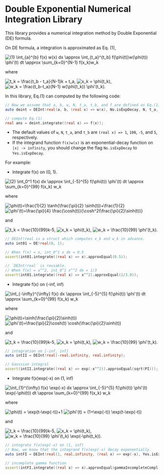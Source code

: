 # Double Exponential Numerical Integration Library

This library provides a numerical integration method by Double Exponential (DE) formula.

On DE formula, a integration is approximated as Eq. (1),

<img src="https://latex.codecogs.com/gif.latex?(1)&space;\int_{a}^{b}&space;f(x)&space;w(x)&space;dx&space;\approx&space;\int_{t_a}^{t_b}&space;f(\phi(t))w(\phi(t))&space;\phi'(t)&space;dt&space;\approx&space;\sum_{k=0}^{N-1}&space;f(x_k)w_k" title="(1) \int_{a}^{b} f(x) w(x) dx \approx \int_{t_a}^{t_b} f(\phi(t))w(\phi(t)) \phi'(t) dt \approx \sum_{k=0}^{N-1} f(x_k)w_k" />

where

<img src="https://latex.codecogs.com/gif.latex?t_k&space;=&space;\frac{t_b&space;-&space;t_a}{N-1}k&space;&plus;&space;t_a" title="t_k = \frac{t_b - t_a}{N-1}k + t_a" />, 
<img src="https://latex.codecogs.com/gif.latex?x_k&space;=&space;\phi(t_k)" title="x_k = \phi(t_k)" />, 
<img src="https://latex.codecogs.com/gif.latex?w_k&space;=&space;\frac{t_b-t_a}{N-1}&space;w(\phi(t_k))&space;\phi'(t_k)" title="w_k = \frac{t_b-t_a}{N-1} w(\phi(t_k)) \phi'(t_k)" />.

In this library, Eq.(1) can computed by the following code:

```d
// Now we assume that a, b, w, N, t_a, t_b, and f are defined as Eq.(1).
auto deint = DEInt!real(a, b, (real x) => w(x), No.isExpDecay, N, t_a, t_b);

// compute Eq.(1)
real ans = deint.integrate((real x) => f(x));
```

* The default values of `w`, `N`, `t_a`, and `t_b` are `(real x) => 1`, `100`, `-5`, and `5`, respectively.
* If the integrand function `f(x)w(x)` is an exponential-decay function on `|x| -> infinity`, you should change the flag `No.isExpDecay` to `Yes.isExpDecay`.


For example:

+ Integrate f(x) on (0, 1).

<img src="https://latex.codecogs.com/gif.latex?(2)&space;\int_0^1&space;f(x)&space;dx&space;\approx&space;\int_{-5}^{5}&space;f(\phi(t))&space;\phi'(t)&space;dt&space;\approx&space;\sum_{k=0}^{99}&space;f(x_k)&space;w_k" title="(2) \int_0^1 f(x) dx \approx \int_{-5}^{5} f(\phi(t)) \phi'(t) dt \approx \sum_{k=0}^{99} f(x_k) w_k" />

where

<img src="https://latex.codecogs.com/gif.latex?\phi(t)=\frac{1}{2}&space;\tanh(\frac{\pi}{2}&space;\sinh(t))&plus;\frac{1}{2}" title="\phi(t)=\frac{1}{2} \tanh(\frac{\pi}{2} \sinh(t))+\frac{1}{2}" />

<img src="https://latex.codecogs.com/gif.latex?\phi'(t)=\frac{\pi}{4}&space;\frac{\cosh(t)}{\cosh^2(\frac{\pi}{2}\sinh(t))}" title="\phi'(t)=\frac{\pi}{4} \frac{\cosh(t)}{\cosh^2(\frac{\pi}{2}\sinh(t))}" />

and 

<img src="https://latex.codecogs.com/gif.latex?t_k&space;=&space;\frac{10}{99}k-5" title="t_k = \frac{10}{99}k-5" />, 
<img src="https://latex.codecogs.com/gif.latex?x_k&space;=&space;\phi(t_k)" title="x_k = \phi(t_k)" />, 
<img src="https://latex.codecogs.com/gif.latex?w_k&space;=&space;\frac{10}{99}&space;\phi'(t_k)" title="w_k = \frac{10}{99} \phi'(t_k)" />.


```d
// DEInt!real is a struct which computes x_k and w_k in advance.
auto int01 = DE!real(0, 1);

// When f(x) = x, int_0^1 x dx = 0.5
assert(int01.integrate((real x) => x).approxEqual(0.5));

// `DEInt!real` is reusable.
// When f(x) = x^^2, int_0^1 x^^2 dx = 1/3
assert(int01.integrate((real x) => x^^2).approxEqual(1/3.0));
```


+ Integrate f(x) on (-inf, inf)

<img src="https://latex.codecogs.com/gif.latex?\int_{-\infty}^{\infty}&space;f(x)&space;dx&space;\approx&space;\int_{-5}^{5}&space;f(\phi(t))&space;\phi'(t)&space;dt&space;\approx&space;\sum_{k=0}^{99}&space;f(x_k)&space;w_k" title="\int_{-\infty}^{\infty} f(x) dx \approx \int_{-5}^{5} f(\phi(t)) \phi'(t) dt \approx \sum_{k=0}^{99} f(x_k) w_k" />

where

<img src="https://latex.codecogs.com/gif.latex?\phi(t)=\sinh(\frac{\pi}{2}\sinh(t))" title="\phi(t)=\sinh(\frac{\pi}{2}\sinh(t))" />

<img src="https://latex.codecogs.com/gif.latex?\phi'(t)=\frac{\pi}{2}\cosh(t)&space;\cosh(\frac{\pi}{2}\sinh(t))" title="\phi'(t)=\frac{\pi}{2}\cosh(t) \cosh(\frac{\pi}{2}\sinh(t))" />

and 

<img src="https://latex.codecogs.com/gif.latex?t_k&space;=&space;\frac{10}{99}k-5" title="t_k = \frac{10}{99}k-5" />, 
<img src="https://latex.codecogs.com/gif.latex?x_k&space;=&space;\phi(t_k)" title="x_k = \phi(t_k)" />, 
<img src="https://latex.codecogs.com/gif.latex?w_k&space;=&space;\frac{10}{99}&space;\phi'(t_k)" title="w_k = \frac{10}{99} \phi'(t_k)" />.


```d
// integration on [-inf, inf]
auto intII = DEInt!real(-real.infinity, real.infinity);

// Gaussian integral
assert(intII.integrate((real x) => exp(-x^^2)).approxEqual(sqrt(PI)));
```

+ Integrate f(x)exp(-x) on (1, inf)

<img src="https://latex.codecogs.com/gif.latex?\int_{1}^{\infty}&space;f(x)&space;\exp(-x)&space;dx&space;\approx&space;\int_{-5}^{5}&space;f(\phi(t))&space;\phi'(t)&space;\exp(-\phi(t))&space;dt&space;\approx&space;\sum_{k=0}^{99}&space;f(x_k)&space;w_k" title="\int_{1}^{\infty} f(x) \exp(-x) dx \approx \int_{-5}^{5} f(\phi(t)) \phi'(t) \exp(-\phi(t)) dt \approx \sum_{k=0}^{99} f(x_k) w_k" />

where

<img src="https://latex.codecogs.com/gif.latex?\phi(t)&space;=&space;\exp(t-\exp(-t))&plus;1" title="\phi(t) = \exp(t-\exp(-t))+1" />

<img src="https://latex.codecogs.com/gif.latex?\phi'(t)&space;=&space;(1&plus;\exp(-t))&space;\exp(t-\exp(-t))" title="\phi'(t) = (1+\exp(-t)) \exp(t-\exp(-t))" />

and 

<img src="https://latex.codecogs.com/gif.latex?t_k&space;=&space;\frac{10}{99}k-5" title="t_k = \frac{10}{99}k-5" />, 
<img src="https://latex.codecogs.com/gif.latex?x_k&space;=&space;\phi(t_k)" title="x_k = \phi(t_k)" />, 
<img src="https://latex.codecogs.com/gif.latex?w_k&space;=&space;\frac{10}{99}&space;\phi'(t_k)&space;\exp(-\phi(t_k))" title="w_k = \frac{10}{99} \phi'(t_k) \exp(-\phi(t_k))" />.

```d
// integrate f(x)exp(-x) on (1, inf)
// Now, we know that the integrand f(x)exp(-x) decay exponentially.
auto intFI = DEInt!real(1, real.infinity, (real x) => exp(-x), Yes.isExpDecay);

// incomplete gamma function
assert(intFI.integrate((real x) => x).approxEqual(gammaIncompleteCompl(2, 1) * gamma(2)));
```
